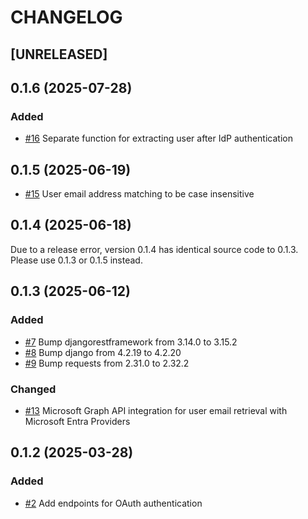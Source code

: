 # CHANGELOG

## [UNRELEASED]

## 0.1.6 (2025-07-28)

### Added

- [#16](https://github.com/panevo/django-nexus-auth/pull/16) Separate function for extracting user after IdP authentication

## 0.1.5 (2025-06-19)

- [#15](https://github.com/panevo/django-nexus-auth/pull/15) User email address matching to be case insensitive

## 0.1.4 (2025-06-18)

Due to a release error, version 0.1.4 has identical source code to 0.1.3. Please use 0.1.3 or 0.1.5 instead.

## 0.1.3 (2025-06-12)

### Added

- [#7](https://github.com/panevo/django-nexus-auth/pull/7) Bump djangorestframework from 3.14.0 to 3.15.2
- [#8](https://github.com/panevo/django-nexus-auth/pull/8) Bump django from 4.2.19 to 4.2.20
- [#9](https://github.com/panevo/django-nexus-auth/pull/6) Bump requests from 2.31.0 to 2.32.2

### Changed

- [#13](https://github.com/panevo/django-nexus-auth/pull/13) Microsoft Graph API integration for user email retrieval with Microsoft Entra Providers

## 0.1.2 (2025-03-28)

### Added

- [#2](https://github.com/panevo/django-nexus-auth/pull/2) Add endpoints for OAuth authentication
